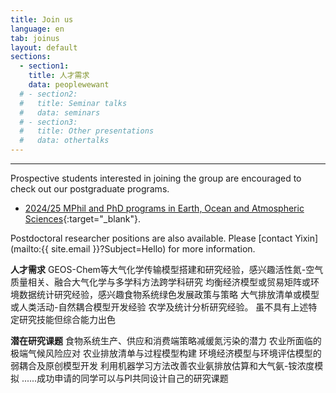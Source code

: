 ```yaml
---
title: Join us
language: en
tab: joinus
layout: default
sections:
  - section1:
    title: 人才需求
    data: peoplewewant
  # - section2:
  #   title: Seminar talks
  #   data: seminars
  # - section3:
  #   title: Other presentations
  #   data: othertalks
---
```

---

Prospective students interested in joining the group are encouraged to check out our postgraduate programs.

- [2024/25 MPhil and PhD programs in Earth, Ocean and Atmospheric Sciences](https://fytgs.hkust-gz.edu.cn/programs/2024-25/function-hub/earth-ocean-and-atmospheric-sciences-3){:target="_blank"}.

Postdoctoral researcher positions are also available. Please [contact Yixin](mailto:{{ site.email }}?Subject=Hello) for more information.


<strong>人才需求</strong>
GEOS-Chem等大气化学传输模型搭建和研究经验，感兴趣活性氮-空气质量相关、融合大气化学与多学科方法跨学科研究
均衡经济模型或贸易矩阵或环境数据统计研究经验，感兴趣食物系统绿色发展政策与策略
大气排放清单或模型或人类活动-自然耦合模型开发经验
农学及统计分析研究经验。
虽不具有上述特定研究技能但综合能力出色

<strong>潜在研究课题</strong>
食物系统生产、供应和消费端策略减缓氮污染的潜力
农业所面临的极端气候风险应对
农业排放清单与过程模型构建
环境经济模型与环境评估模型的弱耦合及原创模型开发
利用机器学习方法改善农业氨排放估算和大气氨-铵浓度模拟
......成功申请的同学可以与PI共同设计自己的研究课题
